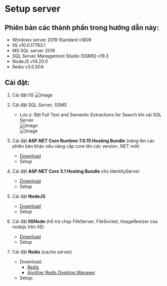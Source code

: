# Setup server

## Phiên bản các thành phần trong hướng dẫn này:
- Windows server 2019 Standard v1809
- IIS v10.0.17763.1
- MS SQL server 2019
- SQL Server Management Studio (SSMS) v19.3
- NodeJS v14.20.0
- Redis v3.0.504

## Cài đặt:
1. Cài đặt IIS
![image](https://github.com/tungvp29/Document/assets/37463451/da1948da-1663-4d90-865e-064d79aa54da)

2. Cài đặt SQL Server, SSMS
    - Lưu ý: Bật Full Text and Semantic Extractions for Search khi cài SQL Server
<br/>![image](https://github.com/tungvp29/Document/assets/37463451/57e8200d-7a4e-4a0d-9136-f457d4972a5c)
<br/>![image](https://github.com/tungvp29/Document/assets/37463451/681274f3-f835-48b0-a524-14ed4e25d204)

3. Cài đặt **ASP.NET Core Runtime 7.0.15 Hosting Bundle** (nâng lên các phiên bản khác nếu nâng cấp core lên các version .NET mới)
    - [Download](https://dotnet.microsoft.com/en-us/download/dotnet/thank-you/runtime-aspnetcore-7.0.15-windows-hosting-bundle-installer)  
    - Setup
4. Cài đặt **ASP.NET Core 3.1 Hosting Bundle** cho IdentityServer
    - [Download](https://download.visualstudio.microsoft.com/download/pr/6744eb9d-dcd4-4386-9d87-b03b70fc58ce/818fadf3f3d919c17ba845b2195bfd9b/dotnet-hosting-3.1.32-win.exe)
    - Setup 
5. Cài đặt **NodeJS**
    - [Download](https://nodejs.org/dist/v14.20.0/node-v14.20.0-x64.msi)
    - Setup
6. Cài đặt **IISNode** (hỗ trợ chạy FileServer, FileSocket, ImageResizer của nodejs trên IIS)
    - [Download](https://github.com/tjanczuk/iisnode/releases/tag/v0.2.21)
    - Setup
7. Cài đặt **Redis** (cache server)
    - Download:
      + [Redis](https://github.com/MicrosoftArchive/redis/releases)
      + [Another Redis Desktop Manager](https://github.com/qishibo/AnotherRedisDesktopManager/releases)
    - Setup:
   
